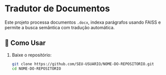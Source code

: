 # Tradutor de Documentos

Este projeto processa documentos `.docx`, indexa parágrafos usando FAISS e permite a busca semântica com tradução automática.

## 📌 Como Usar

1. Baixe o repositório:
   ```bash
   git clone https://github.com/SEU-USUARIO/NOME-DO-REPOSITORIO.git
   cd NOME-DO-REPOSITORIO
